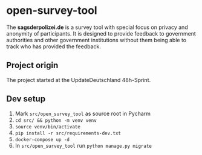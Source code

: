 # open-survey-tool

The **sagsderpolizei.de** is a survey tool with special focus on privacy and anonymity of participants. It is designed
to provide feedback to government authorities and other government institutions without them being able to track who has
provided the feedback.

## Project origin

The project started at the UpdateDeutschland 48h-Sprint.

## Dev setup

1. Mark `src/open_survey_tool` as source root in Pycharm
1. `cd src/ && python -m venv venv`
1. `source venv/bin/activate`
1. `pip install -r src/requirements-dev.txt`
1. `docker-compose up -d`
1. In `src/open_survey_tool` run `python manage.py migrate`
